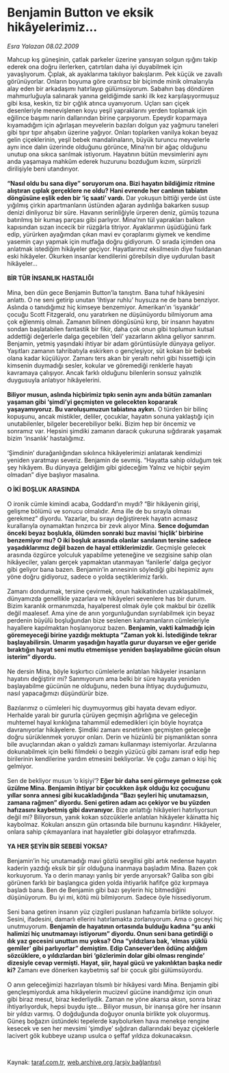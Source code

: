 # Benjamin Button ve eksik hikâyelerimiz...

*Esra Yalazan 08.02.2009*

<div class="taraf_structure_2col_1zq">
<div class="margen_n">



 <p>Mahcup kış güneşinin, çatlak parkeler üzerine yansıyan solgun ışığını takip ederek ona doğru ilerlerken, çatırtıları daha iyi duyabilmek için yavaşlıyorum. Çıplak, ak ayaklarıma takılıyor bakışlarım. Pek küçük ve zavallı görünüyorlar. Onların boyuma göre orantısız bir biçimde minik olmalarıyla alay eden bir arkadaşımı hatırlayıp gülümsüyorum. Sabahın baş döndüren mahmurluğuyla salınarak yanına geldiğimde sanki ilk kez karşılaşıyormuşuz gibi kısa, keskin, tiz bir çığlık atınca uyanıyorum. Uçları sarı çiçek desenleriyle menevişlenen koyu yeşil yapraklarını yerden toplamak için eğilince başımı narin dallarından birine çarpıyorum. Epeydir koparmaya kıyamadığım için ağırlaşan meyvelerin bazıları dolgun yaz yağmuru taneleri gibi tıpır tıpır ahşabın üzerine yağıyor. Onları toplarken vanilya kokan beyaz gelin çiçeklerinin, yeşil bebek mandalinaların, büyük turuncu meyvelerle aynı ince dalın üzerinde olduğunu görünce, Mina’nın bir ağaç olduğunu unutup ona sıkıca sarılmak istiyorum. Hayatının bütün mevsimlerini aynı anda yaşamaya mahkûm ederek huzurunu bozduğum kızım, sürprizli dirilişiyle beni utandırıyor. <b><br/><br/>“Nasıl oldu bu sana diye” soruyorum ona. Bizi hayatın bildiğimiz ritmine alıştıran çıplak gerçeklere ne oldu? Hani evrende her canlının tabiatın döngüsüne eşlik eden bir ‘iç saati’ vardı.</b> Dar yokuşun bittiği yerde üst üste yığılmış çirkin apartmanların üstünden ağaran aydınlığa bakarken susup denizi dinliyoruz bir süre. Havanın serinliğiyle ürperen deniz, gümüş tozuna batırılmış bir kumaş parçası gibi parlıyor. Mina’nın tül yaprakları balkon kapısından sızan incecik bir rüzgârla titriyor. Ayaklarımın üşüdüğünü fark edip, yürürken ayağımdan çıkan mavi ev çoraplarımı giymek ve kendime yasemin çayı yapmak için mutfağa doğru gidiyorum. O sırada içimden ona anlatmak istediğim hikâyeler geçiyor. Hayatlarımız eksilmesin diye fısıldanan eski hikâyeler. Okurken insanlar kendilerini görebilsin diye uydurulan basit hikâyeler...<b> <br/><br/>BİR TÜR İNSANLIK HASTALIĞI</b> <br/><br/>Mina, ben dün gece Benjamin Button’la tanıştım. Bana tuhaf hikâyesini anlattı. O ne seni getirip unutan ‘ihtiyar ruhlu’ huysuza ne de bana benziyor. Aslında o tanıdığımız hiç kimseye benzemiyor. Amerikan’ın ‘isyankâr’ çocuğu Scott Fitzgerald, onu yaratırken ne düşünüyordu bilmiyorum ama çok eğlenmiş olmalı. Zamanın bilinen döngüsünü kırıp, bir insanın hayatını sondan başlatabilen fantastik bir fikir, daha çok onun gibi toplumun kutsal addettiği değerlerle dalga geçebilen ‘deli’ yazarların aklına geliyor sanırım. Benjamin, yetmiş yaşındaki ihtiyar bir adam görüntüsüyle dünyaya geliyor. Yaşıtları zamanın tahribatıyla eskirken o gençleşiyor, süt kokan bir bebek olana kadar küçülüyor. Zamanı ters akan bir yeraltı nehri gibi hissettiği için kimsenin duymadığı sesler, kokular ve göremediği renklerle hayatı kavramaya çalışıyor. Ancak farklı olduğunu bilenlerin sonsuz yalnızlık duygusuyla anlatıyor hikâyelerini. <b><br/><br/>Biliyor musun, aslında hiçbirimiz tıpkı senin aynı anda bütün zamanları yaşaman gibi ‘şimdi’yi geçmişten ve gelecekten kopararak yaşayamıyoruz. Bu varoluşumuzun tabiatına aykırı.</b> O türden bir bilinç kopuşunu, ancak mistikler, deliler, çocuklar, hayatın sonuna yaklaştığı için unutabilenler, bilgeler becerebiliyor belki. Bizim hep bir öncemiz ve sonramız var. Hepsini şimdiki zamanın daracık çukuruna sığdırarak yaşamak bizim ‘insanlık’ hastalığımız. <br/><br/>‘Şimdinin’ durağanlığından sıkılınca hikâyelerimizi anlatarak kendimizi yeniden yaratmayı severiz. Benjamin de sevmiş. “Hayatta sahip olduğum tek şey hikâyem. Bu dünyaya geldiğim gibi gideceğim Yalnız ve hiçbir şeyim olmadan” diye başlıyor masalına. <b><br/><br/>O İKİ BOŞLUK ARASINDA </b><br/><br/>O ironik cümle kimindi acaba, Goddard’ın mıydı? “Bir hikâyenin girişi, gelişme bölümü ve sonucu olmalıdır. Ama ille de bu sırayla olması gerekmez” diyordu. Yazarlar, bu sırayı değiştirerek hayatın acımasız kurallarıyla oynamaktan hınzırca bir zevk alıyor Mina. <b>Sence doğumdan önceki beyaz boşlukla, ölümden sonraki buz mavisi ‘hiçlik’ birbirine benzemiyor mu? O iki boşluk arasında olanlar sanılanın tersine sadece yaşadıklarımız değil bazen de hayal ettiklerimizdir.</b> Geçmişle gelecek arasında özgürce yolculuk yapabilme yeteneğine ve sezgisine sahip olan hikâyeciler, yalanı gerçek yapmaktan utanmayan ‘fanilerle’ dalga geçiyor gibi geliyor bana bazen. Benjamin’in annesinin söylediği gibi hepimiz aynı yöne doğru gidiyoruz, sadece o yolda seçtiklerimiz farklı. <br/><br/>Zamanı dondurmak, tersine çevirmek, onun hakikatinden uzaklaşabilmek, dünyamızda genellikle yazarlara ve hikâyeleri sevenlere has bir durum. Bizim karanlık ormanımızda, hayalperest olmak öyle çok makbul bir özellik değil maalesef. Ama yine de anın yorgunluğundan sıyrılabilmek için beyaz perdenin büyülü boşluğundan bize seslenen kahramanların cümleleriyle hayallere kapılmaktan hoşlanıyoruz bazen. <b>Benjamin, vakti kalmadığı için göremeyeceği birine yazdığı mektupta “Zaman yok ki. İstediğinde tekrar başlayabilirsin. Umarım yaşadığın hayatla gurur duyarsın ve eğer geride bıraktığın hayat seni mutlu etmemişse yeniden başlayabilme gücün olsun isterim” diyordu.</b> <br/><br/>Ne dersin Mina, böyle kışkırtıcı cümlelerle anlatılan hikâyeler insanların hayatını değiştirir mi? Sanmıyorum ama belki bir süre hayata yeniden başlayabilme gücünün ne olduğunu, neden buna ihtiyaç duyduğumuzu, nasıl yapacağımızı düşündürür bize. <br/><br/>Bazılarımız o cümleleri hiç duymuyormuş gibi hayata devam ediyor. Herhalde yaralı bir gururla çürüyen geçmişin ağırlığına ve geleceğin muhtemel hayal kırıklığına tahammül edemedikleri için böyle hoyratça davranıyorlar hikâyelere. Şimdiki zamanı esnetirken geçmişten geleceğe doğru sürüklenmek yoruyor onları. Derin ve hüzünlü bir pişmanlıktan sonra bile avuçlarından akan o yaldızlı zamanı kullanmayı istemiyorlar. Arzularına dokunabilmek için belki filmdeki o bezgin yüzücü gibi zamanı israf edip hep birilerinin kendilerine yardım etmesini bekliyorlar. Ve çoğu zaman o kişi hiç gelmiyor. <br/><br/>Sen de bekliyor musun ‘o kişiyi’? <b>Eğer bir daha seni görmeye gelmezse çok üzülme Mina. Benjamin ihtiyar bir çocukken âşık olduğu kız çocuğunu yıllar sonra annesi gibi kucakladığında “Bazı şeyleri hiç unutamazsın, zamana rağmen” diyordu. Seni getiren adam acı çekiyor ve bu yüzden hafızasını kaybetmiş gibi davranıyor.</b> Bize anlattığı hikâyeleri hatırlıyorsun değil mi? Biliyorsun, yanık kokan sözcüklerle anlatılan hikâyeler kâinatta hiç kaybolmaz. Kokuları ansızın gün ortasında bile burnunu kaşındırır. Hikâyeler, onlara sahip çıkmayanlara inat hayaletler gibi dolaşıyor etrafımızda. <b><br/><br/>YA HER ŞEYİN BİR SEBEBİ YOKSA? </b><br/><br/>Benjamin’in hiç unutamadığı mavi gözlü sevgilisi gibi artık nedense hayatın kaderin yazdığı eksik bir şiir olduğuna inanmaya başladım Mina. Bazen çok korkuyorum. Ya o derin manayı yanlış bir yerde arıyorsak? Galiba son gibi görünen farklı bir başlangıca giden yolda ihtiyarlık hafifçe göz kırpmaya başladı bana. Ben de Benjamin gibi bazı şeylerin hiç bitmediğini düşünüyorum. Bu iyi mi, kötü mü bilmiyorum. Sadece öyle hissediyorum. <br/><br/>Seni bana getiren insanın yüz çizgileri puslanan hafızamla birlikte soluyor. Sesini, ifadesini, damarlı ellerini hatırlamakta zorlanıyorum. Ama o geceyi hiç unutmuyorum. <b>Benjamin de hayatının ortasında bulduğu kadına “şu anki halimizi hiç unutmamayı istiyorum” diyordu. Onun seni bana getirdiği o ılık yaz gecesini unuttun mu yoksa? Ona “yıldızlara bak, ‘elmas yüklü gemiler’ gibi parlıyorlar” demiştim. Edip Cansever’den ödünç aldığım sözcüklere, o yıldızlardan biri ‘gözlerimin dolar gibi olması renginde’ dizesiyle cevap vermişti. Hayat, şiir, hayal gücü ve yakınlıktan başka nedir ki?</b> Zamanı eve dönerken kaybetmiş saf bir çocuk gibi gülümsüyordu. <br/><br/>O anın geleceğimizi hazırlayan tılsımlı bir hikâyesi vardı Mina. Benjamin gibi gençleşmiyorduk ama hikâyelerin mucizevî gücüne inandığımız için onun gibi biraz mesut, biraz kederliydik. Zaman ne yöne akarsa aksın, sonra biraz ihtiyarlıyorduk, hepsi buydu işte... Biliyor musun, bir inanışa göre her insanın bir yıldızı varmış. O doğduğunda doğuyor onunla birlikte yok oluyormuş. Güneş boğazın üstündeki tepelerde kaybolurken hava menekşe rengine kesecek ve sen her mevsimi ‘şimdiye’ sığdıran dallarındaki beyaz çiçeklerle lacivert gök kubbeye uzanıp usulca o şeffaf yıldıza dokunacaksın.</p>

<br/>


<div id="taraf_not">
</div>

</div>


</div>

Kaynak: [taraf.com.tr](http://www.taraf.com.tr:80/makale/3932.htm), [web.archive.org (arşiv bağlantısı)](http://web.archive.org/web/20090414191950/http://www.taraf.com.tr:80/makale/3932.htm)
